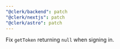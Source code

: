 ```yaml
---
"@clerk/backend": patch
"@clerk/nextjs": patch
"@clerk/astro": patch
---
```


Fix `getToken` returning `null` when signing in.
